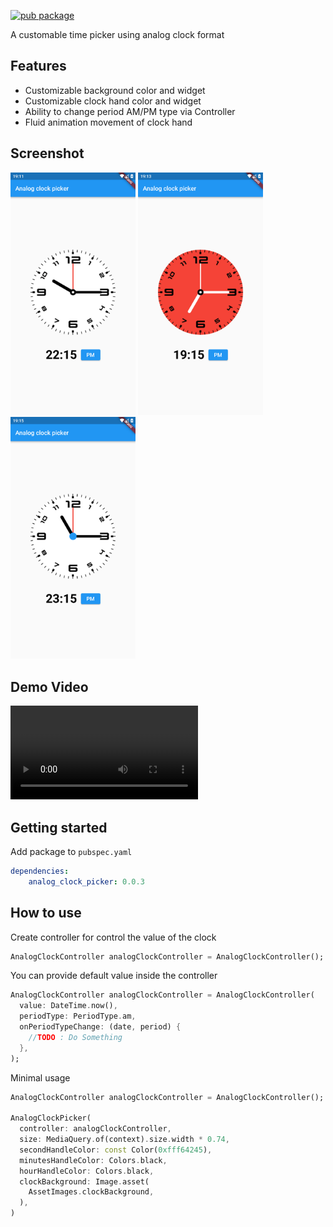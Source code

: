 [![pub package](https://img.shields.io/badge/pub-v0.0.3-blue)](https://pub.dev/packages/analog_clock_picker)

A customable time picker using analog clock format

## Features

- Customizable background color and widget
- Customizable clock hand color and widget
- Ability to change period AM/PM type via Controller
- Fluid animation movement of clock hand

## Screenshot

<p float="left">
    <img src="doc/screenshots/ss_minimal.jpg" width="200px">
    <img src="doc/screenshots/ss_custom_bg.jpg" width="200px">
    <img src="doc/screenshots/ss_custom_ring.jpg" width="200px">
</p>

## Demo Video

![](doc/videos/demo_video.mp4)

## Getting started

Add package to `pubspec.yaml`

```yaml
dependencies:
    analog_clock_picker: 0.0.3
```

## How to use

Create controller for control the value of the clock

```dart
AnalogClockController analogClockController = AnalogClockController();
```

You can provide default value inside the controller

```dart
AnalogClockController analogClockController = AnalogClockController(
  value: DateTime.now(),
  periodType: PeriodType.am,
  onPeriodTypeChange: (date, period) {
    //TODO : Do Something
  },
);
```

Minimal usage

```dart
AnalogClockController analogClockController = AnalogClockController();

AnalogClockPicker(
  controller: analogClockController,
  size: MediaQuery.of(context).size.width * 0.74,
  secondHandleColor: const Color(0xfff64245),
  minutesHandleColor: Colors.black,
  hourHandleColor: Colors.black,
  clockBackground: Image.asset(
    AssetImages.clockBackground,
  ),
)
```